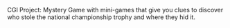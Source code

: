 CGI Project:
Mystery Game with mini-games that give you clues to discover who stole the national championship trophy and where they hid it. 
